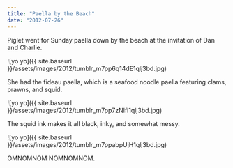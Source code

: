 ```yaml
---
title: "Paella by the Beach"
date: "2012-07-26"
---
```


Piglet went for Sunday paella down by the beach at the invitation of Dan and Charlie.

![yo yo]({{ site.baseurl }}/assets/images/2012/tumblr_m7pp6q14dE1qlj3bd.jpg)

She had the fideau paella, which is a seafood noodle paella featuring clams, prawns, and squid.

![yo yo]({{ site.baseurl }}/assets/images/2012/tumblr_m7pp7zNlfi1qlj3bd.jpg)

The squid ink makes it all black, inky, and somewhat messy.

![yo yo]({{ site.baseurl }}/assets/images/2012/tumblr_m7ppabpUjH1qlj3bd.jpg)

OMNOMNOM NOMNOMNOM.
